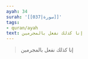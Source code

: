 ```yaml
---
ayah: 34
surah: '[[037|سورة]]'
tags:
- quran/ayah
text: إنا كذلك نفعل بالمجرمين
---
```

> إنا كذلك نفعل بالمجرمين
